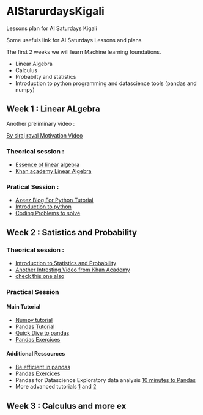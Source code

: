 # AIStarurdaysKigali

Lessons plan for AI Saturdays Kigali


Some usefuls link for AI Saturdays Lessons and plans 


The first 2 weeks we will learn Machine learning foundations.

 - Linear Algebra
 - Calculus 
 - Probabilty and statistics 
 - Introduction to python programming and datascience tools (pandas and numpy)
 
 ## Week 1 : Linear ALgebra
 Another preliminary video :
 
 [By siraj raval Motivation Video](https://www.youtube.com/watch?v=Cr6VqTRO1v0)
 ### Theorical session :
  - [Essence of linear algebra](https://www.youtube.com/playlist?list=PLZHQObOWTQDPD3MizzM2xVFitgF8hE_ab)
  - [Khan academy Linear Algebra ](https://www.khanacademy.org/math/linear-algebra)
 ### Pratical Session :
 - [Azeez Blog For Python Tutorial](https://kantologist.github.io/Tutorials/#!/)
 - [Introduction to python](https://www.youtube.com/watch?v=N4mEzFDjqtA)
 - [Coding Problems to solve](https://github.com/zhiwehu/Python-programming-exercises/blob/master/100%2B%20Python%20challenging%20programming%20exercises.txt)
 
 
 
 ## Week 2 : Satistics and Probability
 
 ### Theorical session : 
 - [Introduction to Statistics and Probability](https://www.youtube.com/watch?v=4r_EWA3FXfM)
 - [Another Intresting Video from Khan Academy](https://www.khanacademy.org/math/statistics-probability)
 - [check this one also](https://www.youtube.com/watch?v=VPZD_aij8H0) 
 ### Practical Session 
 #### Main Tutorial
 - [Numpy tutorial](https://kantologist.github.io/posts/numpy_essentials/)
 - [Pandas Tutorial](https://github.com/espoirMur/espoirMur.github.io/blob/master/_posts/2018-09-07-DIve-into-pandas.ipynb)
 - [Quick Dive to pandas](https://towardsdatascience.com/quick-dive-into-pandas-for-data-science-cc1c1a80d9c4)
 - [Pandas Exercices](https://github.com/guipsamora/pandas_exercises)
 #### Additional Ressources
 - [Be efficient in pandas](https://towardsdatascience.com/be-a-more-efficient-data-scientist-today-master-pandas-with-this-guide-ea362d27386)
 - [Pandas Exercices](https://github.com/guipsamora/pandas_exercises)
 - Pandas for Datascience Exploratory data analysis [10 minutes to Pandas](https://pandas.pydata.org/pandas-docs/stable/10min.html)
 - More advanced tutorials [1](https://realpython.com/python-pandas-tricks/) and [2](https://realpython.com/fast-flexible-pandas/)
 
 ## Week 3 : Calculus and more ex


